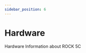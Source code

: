 ```yaml
---
sidebar_position: 6
---
```


# Hardware

Hardware Information about ROCK 5C

<!-- <DocCardList /> -->

